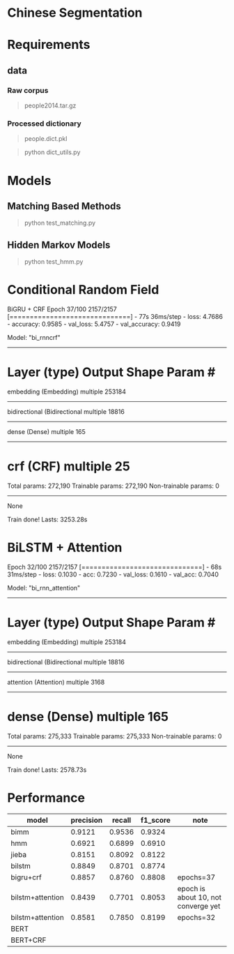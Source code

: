 # Chinese Segmentation

# Requirements

## data

### Raw corpus

> people2014.tar.gz

### Processed dictionary

> people.dict.pkl

> python dict_utils.py

# Models

## Matching Based Methods

> python test_matching.py

## Hidden Markov Models

> python test_hmm.py

# Conditional Random Field

BiGRU + CRF
Epoch 37/100
2157/2157 [==============================] - 77s 36ms/step - loss: 4.7686 - accuracy: 0.9585 - val_loss: 5.4757 - val_accuracy: 0.9419

Model: "bi_rnncrf"
_________________________________________________________________
Layer (type)                 Output Shape              Param #   
=================================================================
embedding (Embedding)        multiple                  253184    
_________________________________________________________________
bidirectional (Bidirectional multiple                  18816     
_________________________________________________________________
dense (Dense)                multiple                  165       
_________________________________________________________________
crf (CRF)                    multiple                  25        
=================================================================
Total params: 272,190
Trainable params: 272,190
Non-trainable params: 0
_________________________________________________________________
None

Train done! Lasts: 3253.28s

# BiLSTM + Attention

Epoch 32/100
2157/2157 [==============================] - 68s 31ms/step - loss: 0.1030 - acc: 0.7230 - val_loss: 0.1610 - val_acc: 0.7040

Model: "bi_rnn_attention"
_________________________________________________________________
Layer (type)                 Output Shape              Param #   
=================================================================
embedding (Embedding)        multiple                  253184    
_________________________________________________________________
bidirectional (Bidirectional multiple                  18816     
_________________________________________________________________
attention (Attention)        multiple                  3168      
_________________________________________________________________
dense (Dense)                multiple                  165       
=================================================================
Total params: 275,333
Trainable params: 275,333
Non-trainable params: 0
_________________________________________________________________
None

Train done! Lasts: 2578.73s

# Performance

|model|precision|recall|f1_score|note|
|-----|---------|------|--------|----|
|bimm|0.9121|0.9536|0.9324||
|hmm|0.6921|0.6899|0.6910||
|jieba|0.8151|0.8092|0.8122||
|bilstm|0.8849|0.8701|0.8774||
|bigru+crf|0.8857|0.8760|0.8808|epochs=37|
|bilstm+attention|0.8439|0.7701|0.8053|epoch is about 10, not converge yet|
|bilstm+attention|0.8581|0.7850|0.8199|epochs=32|
|BERT|
|BERT+CRF|

